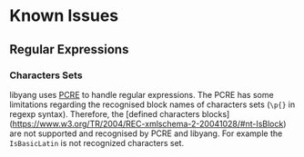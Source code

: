 # Known Issues

## Regular Expressions

### Characters Sets

libyang uses [PCRE](http://www.pcre.org/) to handle regular expressions. The PCRE
has some limitations regarding the recognised block names of characters sets (`\p{}`
in regexp syntax). Therefore, the [defined characters blocks]
(https://www.w3.org/TR/2004/REC-xmlschema-2-20041028/#nt-IsBlock) are not supported
and recognised by PCRE and libyang. For example the `IsBasicLatin` is not recognized
characters set.


